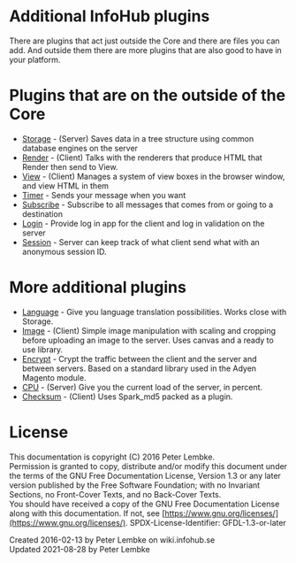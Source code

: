 # Additional InfoHub plugins
There are plugins that act just outside the Core and there are files you can add. And outside them there are more plugins that are also good to have in your platform.  

# Plugins that are on the outside of the Core
- [Storage](plugin,infohub_storage) - (Server) Saves data in a tree structure using common database engines on the server
- [Render](plugin,infohub_render) - (Client) Talks with the renderers that produce HTML that Render then send to View.
- [View](plugin,infohub_view) - (Client) Manages a system of view boxes in the browser window, and view HTML in them
- [Timer](plugin,infohub_timer) - Sends your message when you want
- [Subscribe](plugin,infohub_subscribe) - Subscribe to all messages that comes from or going to a destination
- [Login](plugin,infohub_login) - Provide log in app for the client and log in validation on the server
- [Session](plugin,infohub_session) - Server can keep track of what client send what with an anonymous session ID.

# More additional plugins
- [Language](plugin,infohub_language) - Give you language translation possibilities. Works close with Storage.
- [Image](plugin,infohub_image) - (Client) Simple image manipulation with scaling and cropping before uploading an image to the server. Uses canvas and a ready to use library.
- [Encrypt](plugin,infohub_encrypt) - Crypt the traffic between the client and the server and between servers. Based on a standard library used in the Adyen Magento module.
- [CPU](plugin,infohub_cpu) - (Server) Give you the current load of the server, in percent.
- [Checksum](plugin,infohub_checksum) - (Client) Uses Spark_md5 packed as a plugin.

# License
This documentation is copyright (C) 2016 Peter Lembke.  
Permission is granted to copy, distribute and/or modify this document under the terms of the GNU Free Documentation License, Version 1.3 or any later version published by the Free Software Foundation; with no Invariant Sections, no Front-Cover Texts, and no Back-Cover Texts.  
You should have received a copy of the GNU Free Documentation License along with this documentation. If not, see [https://www.gnu.org/licenses/](https://www.gnu.org/licenses/).  SPDX-License-Identifier: GFDL-1.3-or-later  

Created 2016-02-13 by Peter Lembke on wiki.infohub.se  
Updated 2021-08-28 by Peter Lembke  
